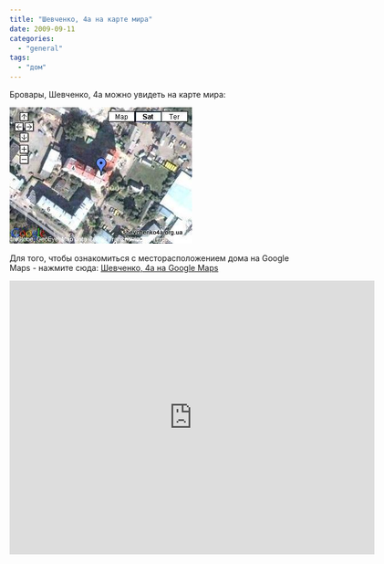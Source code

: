 ```yaml
---
title: "Шевченко, 4а на карте мира"
date: 2009-09-11
categories: 
  - "general"
tags: 
  - "дом"
---
```


Бровары, Шевченко, 4а можно увидеть на карте мира:

[![Google Maps](/wp-content/uploads/2009/09/googleMaps.jpg "googleMaps")](http://shevchenko4a.brovary.org/house-on-world-map/)

Для того, чтобы ознакомиться с месторасположением дома на Google Maps - <!--more--> нажмите сюда: [Шевченко, 4а на Google Maps](http://maps.google.com/maps/ms?ie=UTF8&hl=en&t=h&msa=0&msid=113661968341382373057.0004720d57f7ca861ae8f&ll=50.508719,30.773542&spn=0.002388,0.00456&z=17&source=embed) 

<script type="text/javascript">$(document).ready(function() { $("#house-map-img").hide(); });</script>

<iframe width="640" height="480" frameborder="0" scrolling="no" marginheight="0" marginwidth="0" src="http://maps.google.com/maps/ms?ie=UTF8&amp;hl=en&amp;msa=0&amp;msid=113661968341382373057.0004720d57f7ca861ae8f&amp;t=h&amp;ll=50.508719,30.773542&amp;spn=0.003275,0.006866&amp;z=17&amp;output=embed"></iframe>
